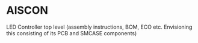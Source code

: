 AISCON
======

LED Controller top level (assembly instructions, BOM, ECO etc. Envisioning this consisting of its PCB and SMCASE components)
